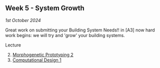 ## Week 5 - System Growth

*1st October 2024*

Great work on submitting your Building System Needs!! in [A3] now hard work begins: we will try and 'grow' your building systems.

Lecture


2. [Morphogenetic Prototyping 2](Agile/Concepts/MorphogeneticPrototyping)
3. [Computational Design 1](Agile/Concepts/ComputationalDesign)

